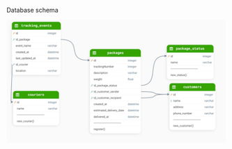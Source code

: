 Database schema

![alt text](https://github.com/deepnightbird/delivery-track/blob/master/dbdesign.jpg "Schema")
